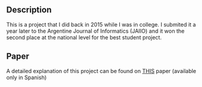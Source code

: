 ## Description
This is a project that I did back in 2015 while I was in college. I submited it a year later to the Argentine Journal of Informatics (JAIIO) and it won the second place at the national level for the best student project.   
## Paper
A detailed explanation of this project can be found on [THIS](http://sedici.unlp.edu.ar/bitstream/handle/10915/58196/Documento_completo.pdf-PDFA.pdf?sequence=1&isAllowed=y) paper (available only in Spanish)
